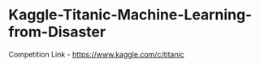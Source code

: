 # Kaggle-Titanic-Machine-Learning-from-Disaster
Competition Link - https://www.kaggle.com/c/titanic
